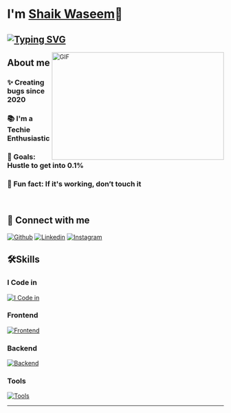 # I'm [Shaik Waseem](https://github.com/shaikwaseem1999)👋

## [![Typing SVG](https://readme-typing-svg.demolab.com?font=Fira+Code&pause=1000&width=435&lines=I'm+a+Full+Stack+Web+Developer;I'm+a+Techie+Enthusiastic )](https://git.io/typing-svg)



<img align="right" height="250" width="400" alt="GIF" src="https://firebasestorage.googleapis.com/v0/b/storage-2a9f1.appspot.com/o/github-readme-img%2Fgiphy.gif?alt=media&token=e92f9416-8187-4ffa-a38c-47842be32451"/>

## About me
### ✨ Creating bugs since  2020
### 📚 I'm a Techie Enthusiastic 
### 🎯 Goals: Hustle to get into 0.1%
### 🎲 Fun fact: If it's working, don’t touch it

<br>

## 🚀 Connect with me
[![Github](https://skillicons.dev/icons?i=github)](https://github.com/shaikwaseem1999)
[![Linkedin](https://skillicons.dev/icons?i=linkedin)](https://www.linkedin.com/in/shaik-waseem-130a7a184/)
[![Instagram](https://skillicons.dev/icons?i=instagram)](https://www.instagram.com/waasseeemmmm/)


## 🛠️Skills
### I Code in

[![I Code in](https://skillicons.dev/icons?i=js,typescript)](https://github.com/shaikwaseem1999)


### Frontend
[![Frontend](https://skillicons.dev/icons?i=html,css,bootstrap,tailwind,js,ts,react,redux)](https://github.com/shaikwaseem1999)

### Backend
[![Backend](https://skillicons.dev/icons?i=nodejs,ruby,mysql)](https://github.com/shaikwaseem1999)

### Tools
[![Tools](https://skillicons.dev/icons?i=git,github,vscode)](https://github.com/shaikwaseem1999)

<hr>

